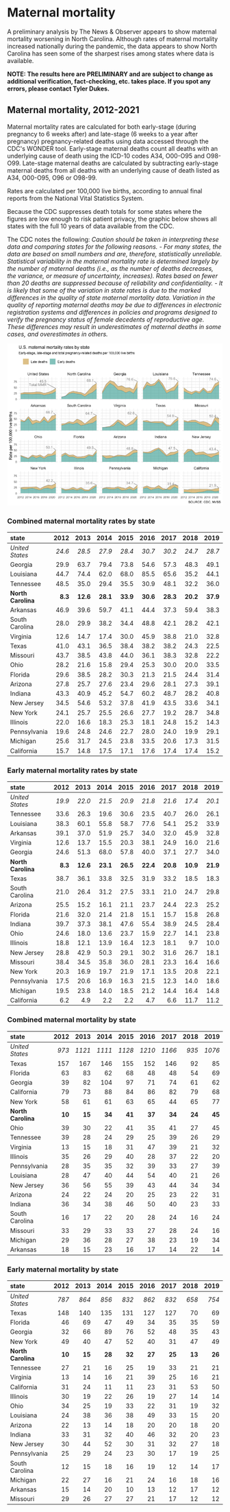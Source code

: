# Maternal mortality

A preliminary analysis by The News & Observer appears to show maternal mortality worsening in North Carolina. Although rates of maternal mortality increased nationally during the pandemic, the data appears to show North Carolina has seen some of the sharpest rises among states where data is available.

**NOTE: The results here are PRELIMINARY and are subject to change as additional verification, fact-checking, etc. takes place. If you spot any errors, please contact Tyler Dukes.**

## Maternal mortality, 2012-2021

Maternal mortality rates are calculated for both early-stage (during pregnancy to 6 weeks after) and late-stage (6 weeks to a year after pregnancy) pregnancy-related deaths using data accessed through the CDC's WONDER tool. Early-stage maternal deaths count all deaths with an underlying cause of death using the ICD-10 codes A34, O00-O95 and O98-O99. Late-stage maternal deaths are calculated by subtracting early-stage maternal deaths from all deaths with an underlying cause of death listed as A34, O00-O95, O96 or O98-99.

Rates are calculated per 100,000 live births, according to annual final reports from the National Vital Statistics System.

Because the CDC suppresses death totals for some states where the figures are low enough to risk patient privacy, the graphic below shows all states with the full 10 years of data available from the CDC.

The CDC notes the following: *Caution should be taken in interpreting these data and comparing states for the following reasons. - For many states, the data are based on small numbers and are, therefore, statistically unreliable. Statistical variability in the maternal mortality rate is determined largely by the number of maternal deaths (i.e., as the number of deaths decreases, the variance, or measure of uncertainty, increases). Rates based on fewer than 20 deaths are suppressed because of reliability and confidentiality. - It is likely that some of the variation in state rates is due to the marked differences in the quality of state maternal mortality data. Variation in the quality of reporting maternal deaths may be due to differences in electronic registration systems and differences in policies and programs designed to verify the pregnancy status of female decedents of reproductive age. These differences may result in underestimates of maternal deaths in some cases, and overestimates in others.*

![Maternal mortality 2012-2021](/img/mmr_combined.png)

### Combined maternal mortality rates by state

|state          | 2012| 2013| 2014| 2015| 2016| 2017| 2018| 2019| 2020| 2021|
|:--------------|----:|----:|----:|----:|----:|----:|----:|----:|----:|----:|
|*United States*  | *24.6*| *28.5*| *27.9*| *28.4*| *30.7*| *30.2*| *24.7*| *28.7*| *35.1*| *45.5*|
|Georgia        | 29.9| 63.7| 79.4| 73.8| 54.6| 57.3| 48.3| 49.1| 40.0| 76.6|
|Louisiana      | 44.7| 74.4| 62.0| 68.0| 85.5| 65.6| 35.2| 44.1| 54.1| 76.6|
|Tennessee      | 48.5| 35.0| 29.4| 35.5| 30.9| 48.1| 32.2| 36.0| 66.1| 74.6|
|**North Carolina** |  **8.3**| **12.6**| **28.1**| **33.9**| **30.6**| **28.3**| **20.2**| **37.9**| **56.5**| **68.1**|
|Arkansas       | 46.9| 39.6| 59.7| 41.1| 44.4| 37.3| 59.4| 38.3| 62.4| 66.7|
|South Carolina | 28.0| 29.9| 38.2| 34.4| 48.8| 42.1| 28.2| 42.1| 55.7| 64.7|
|Virginia       | 12.6| 14.7| 17.4| 30.0| 45.9| 38.8| 21.0| 32.8| 46.4| 62.6|
|Texas          | 41.0| 43.1| 36.5| 38.4| 38.2| 38.2| 24.3| 22.5| 42.1| 54.9|
|Missouri       | 43.7| 38.5| 43.8| 44.0| 36.1| 38.3| 32.8| 22.2| 56.3| 50.4|
|Ohio           | 28.2| 21.6| 15.8| 29.4| 25.3| 30.0| 20.0| 33.5| 33.3| 50.1|
|Florida        | 29.6| 38.5| 28.2| 30.3| 21.3| 21.5| 24.4| 31.4| 27.7| 49.5|
|Arizona        | 27.8| 25.7| 27.6| 23.4| 29.6| 28.1| 27.3| 39.1| 50.7| 48.8|
|Indiana        | 43.3| 40.9| 45.2| 54.7| 60.2| 48.7| 28.2| 40.8| 42.0| 47.5|
|New Jersey     | 34.5| 54.6| 53.2| 37.8| 41.9| 43.5| 33.6| 34.1| 35.7| 43.4|
|New York       | 24.1| 25.7| 25.5| 26.6| 27.7| 19.2| 28.7| 34.8| 33.4| 42.2|
|Illinois       | 22.0| 16.6| 18.3| 25.3| 18.1| 24.8| 15.2| 14.3| 27.8| 35.6|
|Pennsylvania   | 19.6| 24.8| 24.6| 22.7| 28.0| 24.0| 19.9| 29.1| 19.1| 34.7|
|Michigan       | 25.6| 31.7| 24.5| 23.8| 33.5| 20.6| 17.3| 31.5| 36.5| 31.4|
|California     | 15.7| 14.8| 17.5| 17.1| 17.6| 17.4| 17.4| 15.2| 19.3| 21.9|

### Early maternal mortality rates by state

|state          | 2012| 2013| 2014| 2015| 2016| 2017| 2018| 2019| 2020| 2021|
|:--------------|----:|----:|----:|----:|----:|----:|----:|----:|----:|----:|
|*United States*  | *19.9*| *22.0*| *21.5*| *20.9*| *21.8*| *21.6*| *17.4*| *20.1*| *23.8*| *32.9*|
|Tennessee      | 33.6| 26.3| 19.6| 30.6| 23.5| 40.7| 26.0| 26.1| 52.1| 62.4|
|Louisiana      | 38.3| 60.1| 55.8| 58.7| 77.6| 54.1| 25.2| 33.9| 36.6| 60.9|
|Arkansas       | 39.1| 37.0| 51.9| 25.7| 34.0| 32.0| 45.9| 32.8| 42.6| 52.8|
|Virginia       | 12.6| 13.7| 15.5| 20.3| 38.1| 24.9| 16.0| 21.6| 29.6| 50.1|
|Georgia        | 24.6| 51.3| 68.0| 57.8| 40.0| 37.1| 27.7| 34.0| 24.5| 49.2|
|**North Carolina** |  **8.3**| **12.6**| **23.1**| **26.5**| **22.4**| **20.8**| **10.9**| **21.9**| **29.1**| **44.0**|
|Texas          | 38.7| 36.1| 33.8| 32.5| 31.9| 33.2| 18.5| 18.3| 32.0| 43.9|
|South Carolina | 21.0| 26.4| 31.2| 27.5| 33.1| 21.0| 24.7| 29.8| 32.3| 43.7|
|Arizona        | 25.5| 15.2| 16.1| 21.1| 23.7| 24.4| 22.3| 25.2| 37.7| 41.1|
|Florida        | 21.6| 32.0| 21.4| 21.8| 15.1| 15.7| 15.8| 26.8| 22.4| 40.2|
|Indiana        | 39.7| 37.3| 38.1| 47.6| 55.4| 38.9| 24.5| 28.4| 31.8| 40.0|
|Ohio           | 24.6| 18.0| 13.6| 23.7| 15.9| 22.7| 14.1| 23.8| 26.3| 31.6|
|Illinois       | 18.8| 12.1| 13.9| 16.4| 12.3| 18.1|  9.7| 10.0| 19.5| 31.0|
|New Jersey     | 28.8| 42.9| 50.3| 29.1| 30.2| 31.6| 26.7| 18.1| 27.6| 30.5|
|Missouri       | 38.4| 34.5| 35.8| 36.0| 28.1| 23.3| 16.4| 16.6| 43.3| 27.4|
|New York       | 20.3| 16.9| 19.7| 21.9| 17.1| 13.5| 20.8| 22.1| 17.7| 26.1|
|Pennsylvania   | 17.5| 20.6| 16.9| 16.3| 21.5| 12.3| 14.0| 18.6| 12.2| 21.9|
|Michigan       | 19.5| 23.8| 14.0| 18.5| 21.2| 14.4| 16.4| 14.8| 27.9| 19.1|
|California     |  6.2|  4.9|  2.2|  2.2|  4.7|  6.6| 11.7| 11.2|  7.6|  9.7|

### Combined maternal mortality by state

|state          | 2012| 2013| 2014| 2015| 2016| 2017| 2018| 2019| 2020| 2021|
|:--------------|----:|----:|----:|----:|----:|----:|----:|----:|----:|----:|
|*United States*  |  *973*| *1121*| *1111*| *1128*| *1210*| *1166*|  *935*| *1076*| *1268*| *1666*|
|Texas          |  157|  167|  146|  155|  152|  146|   92|   85|  155|  205|
|Florida        |   63|   83|   62|   68|   48|   48|   54|   69|   58|  107|
|Georgia        |   39|   82|  104|   97|   71|   74|   61|   62|   49|   95|
|California     |   79|   73|   88|   84|   86|   82|   79|   68|   81|   92|
|New York       |   58|   61|   61|   63|   65|   44|   65|   77|   70|   89|
|**North Carolina** |   **10**|   **15**|   **34**|   **41**|   **37**|   **34**|   **24**|   **45**|   **66**|   **82**|
|Ohio           |   39|   30|   22|   41|   35|   41|   27|   45|   43|   65|
|Tennessee      |   39|   28|   24|   29|   25|   39|   26|   29|   52|   61|
|Virginia       |   13|   15|   18|   31|   47|   39|   21|   32|   44|   60|
|Illinois       |   35|   26|   29|   40|   28|   37|   22|   20|   37|   47|
|Pennsylvania   |   28|   35|   35|   32|   39|   33|   27|   39|   25|   46|
|Louisiana      |   28|   47|   40|   44|   54|   40|   21|   26|   31|   44|
|New Jersey     |   36|   56|   55|   39|   43|   44|   34|   34|   35|   44|
|Arizona        |   24|   22|   24|   20|   25|   23|   22|   31|   39|   38|
|Indiana        |   36|   34|   38|   46|   50|   40|   23|   33|   33|   38|
|South Carolina |   16|   17|   22|   20|   28|   24|   16|   24|   31|   37|
|Missouri       |   33|   29|   33|   33|   27|   28|   24|   16|   39|   35|
|Michigan       |   29|   36|   28|   27|   38|   23|   19|   34|   38|   33|
|Arkansas       |   18|   15|   23|   16|   17|   14|   22|   14|   22|   24|

### Early maternal mortality by state

|state          | 2012| 2013| 2014| 2015| 2016| 2017| 2018| 2019| 2020| 2021|
|:--------------|----:|----:|----:|----:|----:|----:|----:|----:|----:|----:|
|*United States*  |  *787*|  *864*|  *856*|  *832*|  *862*|  *832*|  *658*|  *754*|  *861*| *1205*|
|Texas          |  148|  140|  135|  131|  127|  127|   70|   69|  118|  164|
|Florida        |   46|   69|   47|   49|   34|   35|   35|   59|   47|   87|
|Georgia        |   32|   66|   89|   76|   52|   48|   35|   43|   30|   61|
|New York       |   49|   40|   47|   52|   40|   31|   47|   49|   37|   55|
|**North Carolina** |   **10**|   **15**|   **28**|   **32**|   **27**|   **25**|   **13**|   **26**|   **34**|   **53**|
|Tennessee      |   27|   21|   16|   25|   19|   33|   21|   21|   41|   51|
|Virginia       |   13|   14|   16|   21|   39|   25|   16|   21|   28|   48|
|California     |   31|   24|   11|   11|   23|   31|   53|   50|   32|   41|
|Illinois       |   30|   19|   22|   26|   19|   27|   14|   14|   26|   41|
|Ohio           |   34|   25|   19|   33|   22|   31|   19|   32|   34|   41|
|Louisiana      |   24|   38|   36|   38|   49|   33|   15|   20|   21|   35|
|Arizona        |   22|   13|   14|   18|   20|   20|   18|   20|   29|   32|
|Indiana        |   33|   31|   32|   40|   46|   32|   20|   23|   25|   32|
|New Jersey     |   30|   44|   52|   30|   31|   32|   27|   18|   27|   31|
|Pennsylvania   |   25|   29|   24|   23|   30|   17|   19|   25|   16|   29|
|South Carolina |   12|   15|   18|   16|   19|   12|   14|   17|   18|   25|
|Michigan       |   22|   27|   16|   21|   24|   16|   18|   16|   29|   20|
|Arkansas       |   15|   14|   20|   10|   13|   12|   17|   12|   15|   19|
|Missouri       |   29|   26|   27|   27|   21|   17|   12|   12|   30|   19|
